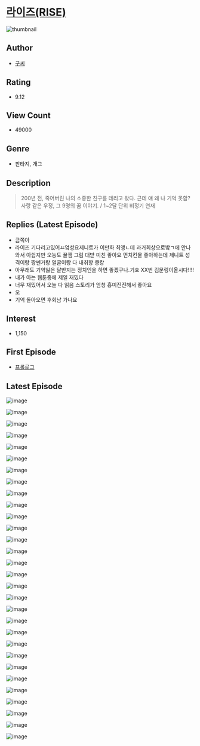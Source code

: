 # [라이즈(RISE)](https://comic.naver.com/bestChallenge/list?titleId=764665)
![thumbnail](https://image-comic.pstatic.net/user_contents_data/challenge_comic/2023/03/03/342390/upload_3545570283382912357_480x623.jpeg)

## Author
- [구씨](https://comic.naver.com/artistTitle?id=342390)

## Rating
- 9.12

## View Count
- 49000

## Genre
- 판타지, 개그

## Description
> 200년 전, 죽어버린 나의 소중한 친구를 데리고 왔다. 근데 얘 왜 나 기억 못함? 사랑 같은 우정, 그 9명의 꿈 이야기. / 1~2달 단위 비정기 연재

## Replies (Latest Episode)
- 금쪽아
- 라이즈 기다리고있어ㅛ엌성요제니트가 이만화 최앵ㄴ데 과거회상으로밬ㄱ에 안나와서 아쉽지만 오능도 꿀잼 그림 대받 미친 좋아요 먼치킨물 좋아하는데 제니트 성격이랑 짱쎈거랑 얼굴이랑 다 내취향 킁캉
- 아무래도 기억잃은 달반지는 정치인을 하면 좋겠구나.기호 XX번 김문링이올시다!!!!
- 내가 아는 웹툰중에 제일 재밌다
- 너무 재밌어서 오늘 다 읽음 스토리가 엄청 흥미진진해서 좋아요
- 오
- 기억 돌아오면 후회남 가나요

## Interest
- 1,150

## First Episode
- [프롤로그](https://comic.naver.com/bestChallenge/detail?titleId=764665&no=1)

## Latest Episode
![image](https://image-comic.pstatic.net/user_contents_data/challenge_comic/2023/04/29/342390/upload_7291380819765388390.jpeg)

![image](https://image-comic.pstatic.net/user_contents_data/challenge_comic/2023/04/29/342390/upload_3835152879303341105.jpeg)

![image](https://image-comic.pstatic.net/user_contents_data/challenge_comic/2023/04/29/342390/upload_7005402226214004017.jpeg)

![image](https://image-comic.pstatic.net/user_contents_data/challenge_comic/2023/04/29/342390/upload_3617064742870399032.jpeg)

![image](https://image-comic.pstatic.net/user_contents_data/challenge_comic/2023/04/29/342390/upload_4136053107525301091.jpeg)

![image](https://image-comic.pstatic.net/user_contents_data/challenge_comic/2023/04/29/342390/upload_3762819496758818868.jpeg)

![image](https://image-comic.pstatic.net/user_contents_data/challenge_comic/2023/04/29/342390/upload_3991372762688139621.jpeg)

![image](https://image-comic.pstatic.net/user_contents_data/challenge_comic/2023/04/29/342390/upload_4123098657181492534.jpeg)

![image](https://image-comic.pstatic.net/user_contents_data/challenge_comic/2023/04/29/342390/upload_7221632200145659442.jpeg)

![image](https://image-comic.pstatic.net/user_contents_data/challenge_comic/2023/04/29/342390/upload_7366026642649789748.jpeg)

![image](https://image-comic.pstatic.net/user_contents_data/challenge_comic/2023/04/29/342390/upload_3761404210612548656.jpeg)

![image](https://image-comic.pstatic.net/user_contents_data/challenge_comic/2023/04/29/342390/upload_4123437109214262578.jpeg)

![image](https://image-comic.pstatic.net/user_contents_data/challenge_comic/2023/04/29/342390/upload_4063149989029241702.jpeg)

![image](https://image-comic.pstatic.net/user_contents_data/challenge_comic/2023/04/29/342390/upload_7017279338993443384.jpeg)

![image](https://image-comic.pstatic.net/user_contents_data/challenge_comic/2023/04/29/342390/upload_7306585037631599417.jpeg)

![image](https://image-comic.pstatic.net/user_contents_data/challenge_comic/2023/04/29/342390/upload_3559640518884341601.jpeg)

![image](https://image-comic.pstatic.net/user_contents_data/challenge_comic/2023/04/29/342390/upload_4049639190968689463.jpeg)

![image](https://image-comic.pstatic.net/user_contents_data/challenge_comic/2023/04/29/342390/upload_7147551688658336052.jpeg)

![image](https://image-comic.pstatic.net/user_contents_data/challenge_comic/2023/04/29/342390/upload_3846417353653248821.jpeg)

![image](https://image-comic.pstatic.net/user_contents_data/challenge_comic/2023/04/29/342390/upload_4051323637648863843.jpeg)

![image](https://image-comic.pstatic.net/user_contents_data/challenge_comic/2023/04/29/342390/upload_7090130596562220088.jpeg)

![image](https://image-comic.pstatic.net/user_contents_data/challenge_comic/2023/04/29/342390/upload_7306071377410797873.jpeg)

![image](https://image-comic.pstatic.net/user_contents_data/challenge_comic/2023/04/29/342390/upload_3979042860719159600.jpeg)

![image](https://image-comic.pstatic.net/user_contents_data/challenge_comic/2023/04/30/342390/upload_7005737560080463671.jpeg)

![image](https://image-comic.pstatic.net/user_contents_data/challenge_comic/2023/04/29/342390/upload_3473174941655905382.jpeg)

![image](https://image-comic.pstatic.net/user_contents_data/challenge_comic/2023/04/29/342390/upload_7018353368660718694.jpeg)

![image](https://image-comic.pstatic.net/user_contents_data/challenge_comic/2023/04/29/342390/upload_3833185822872856117.jpeg)

![image](https://image-comic.pstatic.net/user_contents_data/challenge_comic/2023/04/29/342390/upload_3991939907938761058.jpeg)

![image](https://image-comic.pstatic.net/user_contents_data/challenge_comic/2023/04/30/342390/upload_3630242566591493475.jpeg)

![image](https://image-comic.pstatic.net/user_contents_data/challenge_comic/2023/04/30/342390/upload_3702298888550625333.jpeg)
